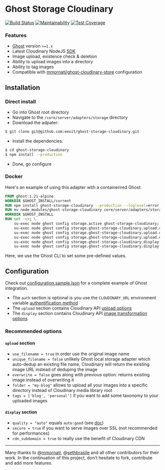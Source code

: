 # Ghost Storage Cloudinary

[![Build Status](https://travis-ci.org/eexit/ghost-storage-cloudinary.svg?branch=master)](https://travis-ci.org/eexit/ghost-storage-cloudinary)
[![Maintainability](https://api.codeclimate.com/v1/badges/f55e8c82a9a526fe9b2f/maintainability)](https://codeclimate.com/github/eexit/ghost-storage-cloudinary/maintainability)
[![Test Coverage](https://api.codeclimate.com/v1/badges/f55e8c82a9a526fe9b2f/test_coverage)](https://codeclimate.com/github/eexit/ghost-storage-cloudinary/test_coverage)

### Features

- [Ghost](https://github.com/TryGhost/Ghost) version `>=1.x`
- Latest Cloudinary NodeJS [SDK](https://github.com/cloudinary/cloudinary_npm)
- Image upload, existence check & deletion
- Ability to upload images into a directory
- Ability to tag images
- Compatible with [mmornati/ghost-cloudinary-store](https://github.com/mmornati/ghost-cloudinary-store) configuration

## Installation

### Direct install

- Go into Ghost root directory
- Navigate to the `/core/server/adapters/storage` directory
- Download the adpater:

```bash
$ git clone git@github.com:eexit/ghost-storage-cloudinary.git
```

- Install the dependencies:

```bash
$ cd ghost-storage-cloudinary
$ npm install --production
```

- Done, go configure

### Docker

Here's an example of using this adapter with a containerired Ghost:

```Dockerfile
FROM ghost:1.21-alpine
WORKDIR $GHOST_INSTALL/current
RUN npm install ghost-storage-cloudinary --production --loglevel=error --no-save
RUN mv node_modules/ghost-storage-cloudinary core/server/adapters/storage
WORKDIR $GHOST_INSTALL
RUN set -ex; \
    su-exec node ghost config storage.active ghost-storage-cloudinary; \
    su-exec node ghost config storage.ghost-storage-cloudinary.upload.use_filename true; \
    su-exec node ghost config storage.ghost-storage-cloudinary.upload.unique_filename false; \
    su-exec node ghost config storage.ghost-storage-cloudinary.upload.overwrite false; \
    su-exec node ghost config storage.ghost-storage-cloudinary.display.quality auto; \
    su-exec node ghost config storage.ghost-storage-cloudinary.display.cdn_subdomain true;
```

Here, we use the Ghost CLI to set some pre-defined values.

## Configuration

Check out [configuration.sample.json](configuration.sample.json) for a complete example of Ghost integration.

- The `auth` section is optional is you use the `CLOUDINARY_URL` environment variable [authentification method](https://cloudinary.com/documentation/node_additional_topics#configuration_options)
- The `upload` section contains Cloudinary API [upload options](https://cloudinary.com/documentation/image_upload_api_reference#upload)
- The `display` section contains Cloudinary API [image transformation options](https://cloudinary.com/documentation/image_transformation_reference)

### Recommended options

#### `upload` section

- `use_filename = true` in order use the original image name
- `unique_filename = false` unlikely Ghost local storage adapter which auto-dedup an existing file name, Cloudinary will return the existing image URL instead of deduping the image
- `overwrite = false` goes along with previous option: returns existing image instead of overwriting it
- `folder = "my-blog"` allows to upload all your images into a specific directory instead of Cloudinary media library root
- `tags = ['blog', 'personal']` if you want to add some taxonomy to your uploaded images

#### `display` section

- `quality = "auto"` equals `auto:good` (see [doc](https://cloudinary.com/documentation/image_transformation_reference#quality_parameter))
- `secure = true` if you want to serve images over SSL (not recommended for performances)
- `cdn_subdomain = true` to really use the benefit of Cloudinary CDN

---

Many thanks to @[mmornati](https://github.com/mmornati), @[sethbrasile](https://github.com/sethbrasile) and all other contributors for their work. In the continuation of this project, don't hesitate to fork, contribute and add more features.

